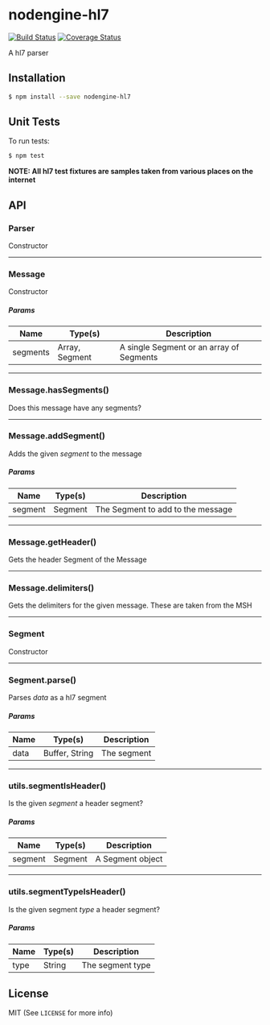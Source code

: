 # nodengine-hl7

[![Build Status](https://travis-ci.org/evanlucas/nodengine-hl7.png?branch=master)](https://travis-ci.org/evanlucas/nodengine-hl7)
[![Coverage Status](https://coveralls.io/repos/evanlucas/nodengine-hl7/badge.svg?branch=master&service=github)](https://coveralls.io/github/evanlucas/nodengine-hl7?branch=master)

A hl7 parser

## Installation
```sh
$ npm install --save nodengine-hl7
```

## Unit Tests

To run tests:

```bash
$ npm test
```

**NOTE: All hl7 test fixtures are samples taken from various places on the internet**

## API

### Parser

  Constructor

***

### Message

  Constructor

##### Params
| Name | Type(s) | Description |
| ---- | ------- | ----------- |
| segments | Array, Segment | A single Segment or an array of Segments |


***

### Message.hasSegments()

  Does this message have any segments?



***

### Message.addSegment()

  Adds the given _segment_ to the message

##### Params
| Name | Type(s) | Description |
| ---- | ------- | ----------- |
| segment | Segment | The Segment to add to the message |


***

### Message.getHeader()

  Gets the header Segment of the Message



***

### Message.delimiters()

  Gets the delimiters for the given message. These are taken from the MSH



***

### Segment

  Constructor

***

### Segment.parse()

  Parses _data_ as a hl7 segment

##### Params
| Name | Type(s) | Description |
| ---- | ------- | ----------- |
| data | Buffer, String | The segment |


***

### utils.segmentIsHeader()

  Is the given _segment_ a header segment?

##### Params
| Name | Type(s) | Description |
| ---- | ------- | ----------- |
| segment | Segment | A Segment object |


***

### utils.segmentTypeIsHeader()

  Is the given segment _type_ a header segment?

##### Params
| Name | Type(s) | Description |
| ---- | ------- | ----------- |
| type | String | The segment type |

## License

MIT (See `LICENSE` for more info)
